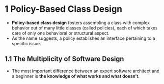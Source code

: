 # 1 Policy-Based Class Design
* **Policy-based class design** fosters assembling a class with complex behavior out of many little classes (called policies), each of which takes care of only one behavioral or structural aspect.
* As the name suggests, a policy establishes an interface pertaining to a specific issue.

## 1.1 The Multiplicity of Software Design

* The most important difference between an expert software architect and a beginner is **the knowledge of what works and what doesn’t**.